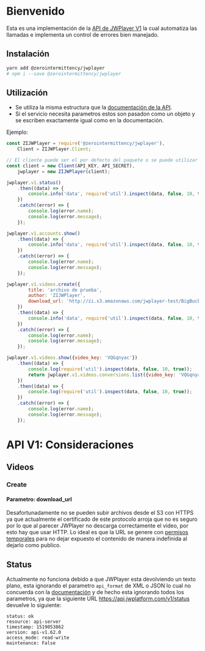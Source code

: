 # Bienvenido

Esta es una implementación de la [API de JWPlayer V1][jwplayer-api-v1] la cual automatiza las llamadas e implementa un control de errores bien manejado.

## Instalación

```bash
yarn add @zerointermittency/jwplayer
# npm i --save @zerointermittency/jwplayer
```

## Utilización

- Se utiliza la misma estructura que la [documentación de la API][api-v1].
- Si el servicio necesita parametros estos son pasadon como un objeto y se escriben exactamente igual como en la documentación.

Ejemplo:
```javascript
const ZIJWPlayer = require('@zerointermittency/jwplayer'),
    Client = ZIJWPlayer.Client;

// El cliente puede ser el por defecto del paquete o se puede utilizar uno personalizado
const client = new Client(API_KEY, API_SECRET),
    jwplayer = new ZIJWPlayer(client);

jwplayer.v1.status()
    .then((data) => {
        console.info('data', require('util').inspect(data, false, 10, true));
    })
    .catch((error) => {
        console.log(error.name);
        console.log(error.message);
    });

jwplayer.v1.accounts.show()
    .then((data) => {
        console.info('data', require('util').inspect(data, false, 10, true));
    })
    .catch((error) => {
        console.log(error.name);
        console.log(error.message);
    });

jwplayer.v1.videos.create({
        title: 'archivo de prueba',
        author: 'ZIJWPlayer',
        download_url: 'http://zi.s3.amazonaws.com/jwplayer-test/BigBuckBunny_512kb.mp4',
    })
    .then((data) => {
        console.info('data', require('util').inspect(data, false, 10, true));
    })
    .catch((error) => {
        console.log(error.name);
        console.log(error.message);
    });

jwplayer.v1.videos.show({video_key: 'VQGqnyac'})
    .then((data) => {
        console.log(require('util').inspect(data, false, 10, true));
        return jwplayer.v1.videos.conversions.list({video_key: 'VQGqnyac'});
    })
    .then((data) => {
        console.log(require('util').inspect(data, false, 10, true));
    })
    .catch((error) => {
        console.log(error.name);
        console.log(error.message);
    });
```

# API V1: Consideraciones

## Videos

### Create

#### Parametro: download_url
Desafortunadamente no se pueden subir archivos desde el S3 con HTTPS ya que actualmente el certificado de este protocolo arroja que no es seguro por lo que al parecer JWPlayer no descarga correctamente el video, por esto hay que usar HTTP. Lo ideal es que la URL se genere con [permisos temporales][s3-signed-url] para no dejar expuesto el contenido de manera indefinida al dejarlo como publico.

## Status
Actualmente no funciona debido a que JWPlayer esta devolviendo un texto plano, esta ignorando el parametro `api_format` de XML o JSON lo cual no concuerda con la [documentación][api-v1-status] y de hecho esta ignorando todos los parametros, ya que la siguiente URL https://api.jwplatform.com/v1/status devuelve lo siguiente:

```
status: ok
resource: api-server
timestamp: 1519053862
version: api-v1.62.0
access_mode: read-write
maintenance: False
```

[jwplayer-api-v1]: https://developer.jwplayer.com/jw-platform/reference/v1/index.html
[s3-signed-url]: https://docs.aws.amazon.com/AWSJavaScriptSDK/latest/AWS/S3.html#getSignedUrl-property
[api-v1]: https://developer.jwplayer.com/jw-platform/reference/v1
[api-v1-status]: https://developer.jwplayer.com/jw-platform/reference/v1/methods/status.html